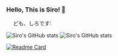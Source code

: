 ### Hello, This is Siro! 👋
　     ども、しろです❕ 

<!--
**shiro1920/shiro1920** is a ✨ _special_ ✨ repository because its `README.md` (this file) appears on your GitHub profile.

Here are some ideas to get you started:

- 🔭 I’m currently working on Nanjing University
- 🌱 I’m currently learning astronomy
- 🤔 I’m looking for help with python, IDL, linux, HTML and so on 

-->

![Siro's GitHub stats](https://github-readme-stats.vercel.app/api?username=shiro1920shiro1920&show_icons=true)
![Siro's GitHub stats](https://github-readme-stats.vercel.app/api?username=shiro1920&show_icons=true&theme=radical)


[![Readme Card](https://github-readme-stats.vercel.app/api/pin/?username=shiro&repo=github-readme-stats)](https://github.com/shiro1920/github-readme-stats)
